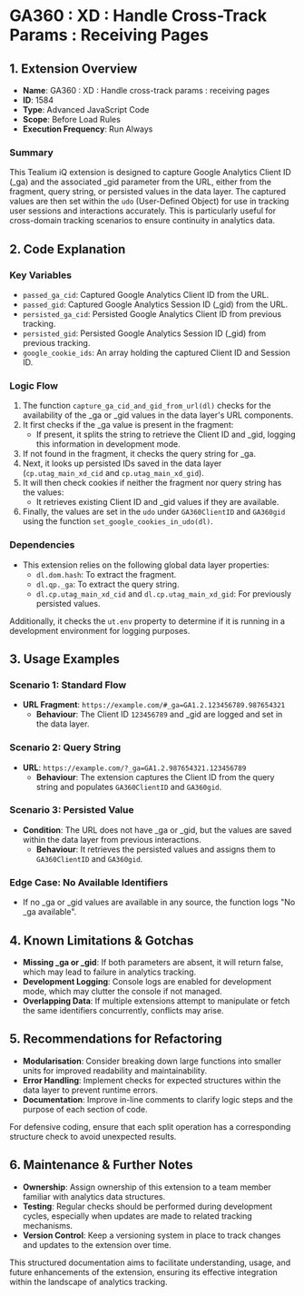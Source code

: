 # GA360 : XD : Handle Cross-Track Params : Receiving Pages

## 1. Extension Overview

- **Name**: GA360 : XD : Handle cross-track params : receiving pages
- **ID**: 1584
- **Type**: Advanced JavaScript Code
- **Scope**: Before Load Rules
- **Execution Frequency**: Run Always

### Summary
This Tealium iQ extension is designed to capture Google Analytics Client ID (_ga) and the associated _gid parameter from the URL, either from the fragment, query string, or persisted values in the data layer. The captured values are then set within the `udo` (User-Defined Object) for use in tracking user sessions and interactions accurately. This is particularly useful for cross-domain tracking scenarios to ensure continuity in analytics data.

## 2. Code Explanation

### Key Variables
- `passed_ga_cid`: Captured Google Analytics Client ID from the URL.
- `passed_gid`: Captured Google Analytics Session ID (_gid) from the URL.
- `persisted_ga_cid`: Persisted Google Analytics Client ID from previous tracking.
- `persisted_gid`: Persisted Google Analytics Session ID (_gid) from previous tracking.
- `google_cookie_ids`: An array holding the captured Client ID and Session ID.

### Logic Flow
1. The function `capture_ga_cid_and_gid_from_url(dl)` checks for the availability of the _ga or _gid values in the data layer's URL components.
2. It first checks if the _ga value is present in the fragment:
   - If present, it splits the string to retrieve the Client ID and _gid, logging this information in development mode.
3. If not found in the fragment, it checks the query string for _ga.
4. Next, it looks up persisted IDs saved in the data layer (`cp.utag_main_xd_cid` and `cp.utag_main_xd_gid`).
5. It will then check cookies if neither the fragment nor query string has the values:
   - It retrieves existing Client ID and _gid values if they are available.
6. Finally, the values are set in the `udo` under `GA360ClientID` and `GA360gid` using the function `set_google_cookies_in_udo(dl)`.

### Dependencies
- This extension relies on the following global data layer properties:
  - `dl.dom.hash`: To extract the fragment.
  - `dl.qp._ga`: To extract the query string.
  - `dl.cp.utag_main_xd_cid` and `dl.cp.utag_main_xd_gid`: For previously persisted values.
  
Additionally, it checks the `ut.env` property to determine if it is running in a development environment for logging purposes.

## 3. Usage Examples

### Scenario 1: Standard Flow
- **URL Fragment**: `https://example.com/#_ga=GA1.2.123456789.987654321`
  - **Behaviour**: The Client ID `123456789` and _gid are logged and set in the data layer.
  
### Scenario 2: Query String
- **URL**: `https://example.com/?_ga=GA1.2.987654321.123456789`
  - **Behaviour**: The extension captures the Client ID from the query string and populates `GA360ClientID` and `GA360gid`.

### Scenario 3: Persisted Value
- **Condition**: The URL does not have _ga or _gid, but the values are saved within the data layer from previous interactions.
  - **Behaviour**: It retrieves the persisted values and assigns them to `GA360ClientID` and `GA360gid`.

### Edge Case: No Available Identifiers
- If no _ga or _gid values are available in any source, the function logs "No _ga available".

## 4. Known Limitations & Gotchas
- **Missing _ga or _gid**: If both parameters are absent, it will return false, which may lead to failure in analytics tracking.
- **Development Logging**: Console logs are enabled for development mode, which may clutter the console if not managed.
- **Overlapping Data**: If multiple extensions attempt to manipulate or fetch the same identifiers concurrently, conflicts may arise.

## 5. Recommendations for Refactoring
- **Modularisation**: Consider breaking down large functions into smaller units for improved readability and maintainability.
- **Error Handling**: Implement checks for expected structures within the data layer to prevent runtime errors.
- **Documentation**: Improve in-line comments to clarify logic steps and the purpose of each section of code.
  
For defensive coding, ensure that each split operation has a corresponding structure check to avoid unexpected results.

## 6. Maintenance & Further Notes
- **Ownership**: Assign ownership of this extension to a team member familiar with analytics data structures.
- **Testing**: Regular checks should be performed during development cycles, especially when updates are made to related tracking mechanisms.
- **Version Control**: Keep a versioning system in place to track changes and updates to the extension over time.

This structured documentation aims to facilitate understanding, usage, and future enhancements of the extension, ensuring its effective integration within the landscape of analytics tracking.